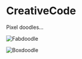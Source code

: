 # CreativeCode
Pixel doodles...


![Fabdoodle](https://github.com/abrightmoore/CreativeCode/blob/master/Sample_GIFs/20200821o.gif?raw=true)

![Boxdoodle](https://github.com/abrightmoore/CreativeCode/blob/master/Sample_GIFs/20200821i.gif?raw=true)
